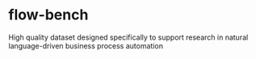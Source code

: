 # flow-bench
High quality dataset designed specifically to support research in natural language-driven business process automation
